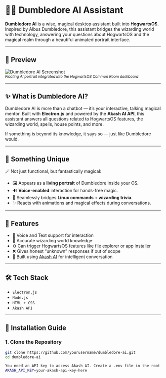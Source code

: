 # 🧙‍♂️ Dumbledore AI Assistant

**Dumbledore AI** is a wise, magical desktop assistant built into **HogwartsOS**. Inspired by Albus Dumbledore, this assistant bridges the wizarding world with technology, answering your questions about HogwartsOS and the magical realm through a beautiful animated portrait interface.

---

## 📸 Preview

![Dumbledore AI Screenshot](./assets/dumbledore-ai-preview.png)  
<sub>*Floating AI portrait integrated into the HogwartsOS Common Room dashboard*</sub>

---

## ✨ What is Dumbledore AI?

Dumbledore AI is more than a chatbot — it’s your interactive, talking magical mentor. Built with **Electron.js** and powered by the **Akash AI API**, this assistant answers all questions related to HogwartsOS features, the wizarding world, spells, house points, and more.

If something is beyond its knowledge, it says so — just like Dumbledore would.

---

## 🌟 Something Unique

🪄 Not just functional, but fantastically magical:

- 🖼️ Appears as a **living portrait** of Dumbledore inside your OS.
- 🔊 **Voice-enabled** interaction for hands-free magic.
- 🧠 Seamlessly bridges **Linux commands + wizarding trivia**.
- ✨ Reacts with animations and magical effects during conversations.

---

## 🧠 Features

- 🎤 Voice and Text support for interaction
- 🧙 Accurate wizarding world knowledge
- ⚙️ Can trigger HogwartsOS features like file explorer or app installer
- ❌ Gives honest “unknown” responses if out of scope
- 🔗 Built using [Akash AI](https://akashai.example.com) for intelligent conversation

---

## 🛠️ Tech Stack

- `Electron.js`
- `Node.js`
- `HTML + CSS`
- `Akash API`

---

## 🚀 Installation Guide

### 1. Clone the Repository

```bash
git clone https://github.com/yourusername/dumbledore-ai.git
cd dumbledore-ai

You need an API key to access Akash AI. Create a .env file in the root directory:
AKASH_API_KEY=your-akash-api-key-here
